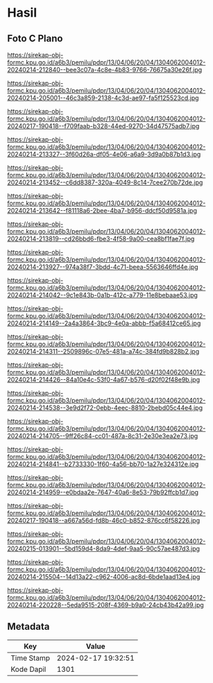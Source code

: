 # Hasil

## Foto C Plano

https://sirekap-obj-formc.kpu.go.id/a6b3/pemilu/pdpr/13/04/06/20/04/1304062004012-20240214-212840--bee3c07a-4c8e-4b83-9766-76675a30e26f.jpg

https://sirekap-obj-formc.kpu.go.id/a6b3/pemilu/pdpr/13/04/06/20/04/1304062004012-20240214-205001--46c3a859-2138-4c3d-ae97-fa5f125523cd.jpg

https://sirekap-obj-formc.kpu.go.id/a6b3/pemilu/pdpr/13/04/06/20/04/1304062004012-20240217-190418--f709faab-b328-44ed-9270-34d47575adb7.jpg

https://sirekap-obj-formc.kpu.go.id/a6b3/pemilu/pdpr/13/04/06/20/04/1304062004012-20240214-213327--3f60d26a-df05-4e06-a6a9-3d9a0b87b1d3.jpg

https://sirekap-obj-formc.kpu.go.id/a6b3/pemilu/pdpr/13/04/06/20/04/1304062004012-20240214-213452--c6dd8387-320a-4049-8c14-7cee270b72de.jpg

https://sirekap-obj-formc.kpu.go.id/a6b3/pemilu/pdpr/13/04/06/20/04/1304062004012-20240214-213642--f81118a6-2bee-4ba7-b956-ddcf50d9581a.jpg

https://sirekap-obj-formc.kpu.go.id/a6b3/pemilu/pdpr/13/04/06/20/04/1304062004012-20240214-213819--cd26bbd6-fbe3-4f58-9a00-cea8bf1fae7f.jpg

https://sirekap-obj-formc.kpu.go.id/a6b3/pemilu/pdpr/13/04/06/20/04/1304062004012-20240214-213927--974a38f7-3bdd-4c71-beea-5563646ffd4e.jpg

https://sirekap-obj-formc.kpu.go.id/a6b3/pemilu/pdpr/13/04/06/20/04/1304062004012-20240214-214042--9c1e843b-0a1b-412c-a779-11e8bebaae53.jpg

https://sirekap-obj-formc.kpu.go.id/a6b3/pemilu/pdpr/13/04/06/20/04/1304062004012-20240214-214149--2a4a3864-3bc9-4e0a-abbb-f5a68412ce65.jpg

https://sirekap-obj-formc.kpu.go.id/a6b3/pemilu/pdpr/13/04/06/20/04/1304062004012-20240214-214311--2509896c-07e5-481a-a74c-384fd9b828b2.jpg

https://sirekap-obj-formc.kpu.go.id/a6b3/pemilu/pdpr/13/04/06/20/04/1304062004012-20240214-214426--84a10e4c-53f0-4a67-b576-d20f02f48e9b.jpg

https://sirekap-obj-formc.kpu.go.id/a6b3/pemilu/pdpr/13/04/06/20/04/1304062004012-20240214-214538--3e9d2f72-0ebb-4eec-8810-2bebd05c44e4.jpg

https://sirekap-obj-formc.kpu.go.id/a6b3/pemilu/pdpr/13/04/06/20/04/1304062004012-20240214-214705--9ff26c84-cc01-487a-8c31-2e30e3ea2e73.jpg

https://sirekap-obj-formc.kpu.go.id/a6b3/pemilu/pdpr/13/04/06/20/04/1304062004012-20240214-214841--b2733330-1f60-4a56-bb70-1a27e324312e.jpg

https://sirekap-obj-formc.kpu.go.id/a6b3/pemilu/pdpr/13/04/06/20/04/1304062004012-20240214-214959--e0bdaa2e-7647-40a6-8e53-79b92ffcb1d7.jpg

https://sirekap-obj-formc.kpu.go.id/a6b3/pemilu/pdpr/13/04/06/20/04/1304062004012-20240217-190418--a667a56d-fd8b-46c0-b852-876cc6f58226.jpg

https://sirekap-obj-formc.kpu.go.id/a6b3/pemilu/pdpr/13/04/06/20/04/1304062004012-20240215-013901--5bd159d4-8da9-4def-9aa5-90c57ae487d3.jpg

https://sirekap-obj-formc.kpu.go.id/a6b3/pemilu/pdpr/13/04/06/20/04/1304062004012-20240214-215504--14d13a22-c962-4006-ac8d-6bde1aad13e4.jpg

https://sirekap-obj-formc.kpu.go.id/a6b3/pemilu/pdpr/13/04/06/20/04/1304062004012-20240214-220228--5eda9515-208f-4369-b9a0-24cb43b42a99.jpg


## Metadata

| Key        | Value               |
| ---------- | ------------------- |
| Time Stamp | 2024-02-17 19:32:51 |
| Kode Dapil | 1301                |



